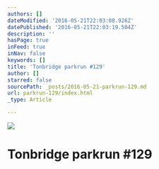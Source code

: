 ```yaml
---
authors: []
dateModified: '2016-05-21T22:03:08.926Z'
datePublished: '2016-05-21T22:03:19.504Z'
description: ''
hasPage: true
inFeed: true
inNav: false
keywords: []
title: 'Tonbridge parkrun #129'
author: []
starred: false
sourcePath: _posts/2016-05-21-parkrun-129.md
url: parkrun-129/index.html
_type: Article

---
```

![](https://the-grid-user-content.s3-us-west-2.amazonaws.com/21c04033-2a93-4e73-a08e-729f0628f9b2.jpg)

# Tonbridge parkrun \#129
